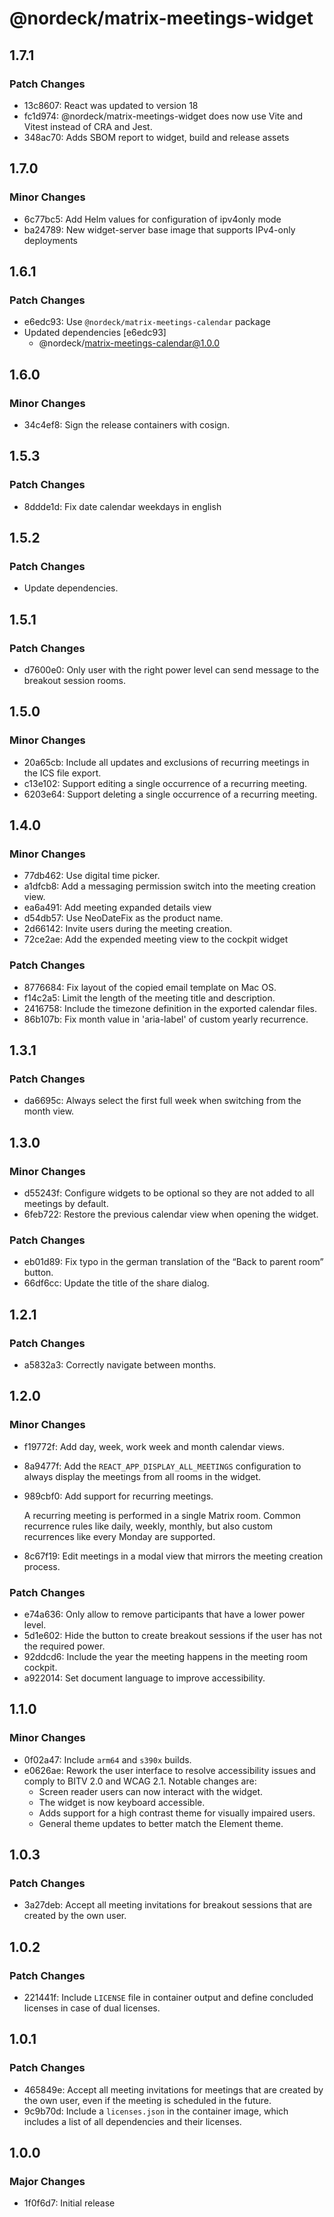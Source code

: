 # @nordeck/matrix-meetings-widget

## 1.7.1

### Patch Changes

- 13c8607: React was updated to version 18
- fc1d974: @nordeck/matrix-meetings-widget does now use Vite and Vitest instead of CRA and Jest.
- 348ac70: Adds SBOM report to widget, build and release assets

## 1.7.0

### Minor Changes

- 6c77bc5: Add Helm values for configuration of ipv4only mode
- ba24789: New widget-server base image that supports IPv4-only deployments

## 1.6.1

### Patch Changes

- e6edc93: Use `@nordeck/matrix-meetings-calendar` package
- Updated dependencies [e6edc93]
  - @nordeck/matrix-meetings-calendar@1.0.0

## 1.6.0

### Minor Changes

- 34c4ef8: Sign the release containers with cosign.

## 1.5.3

### Patch Changes

- 8ddde1d: Fix date calendar weekdays in english

## 1.5.2

### Patch Changes

- Update dependencies.

## 1.5.1

### Patch Changes

- d7600e0: Only user with the right power level can send message to the breakout session rooms.

## 1.5.0

### Minor Changes

- 20a65cb: Include all updates and exclusions of recurring meetings in the ICS file export.
- c13e102: Support editing a single occurrence of a recurring meeting.
- 6203e64: Support deleting a single occurrence of a recurring meeting.

## 1.4.0

### Minor Changes

- 77db462: Use digital time picker.
- a1dfcb8: Add a messaging permission switch into the meeting creation view.
- ea6a491: Add meeting expanded details view
- d54db57: Use NeoDateFix as the product name.
- 2d66142: Invite users during the meeting creation.
- 72ce2ae: Add the expended meeting view to the cockpit widget

### Patch Changes

- 8776684: Fix layout of the copied email template on Mac OS.
- f14c2a5: Limit the length of the meeting title and description.
- 2416758: Include the timezone definition in the exported calendar files.
- 86b107b: Fix month value in 'aria-label' of custom yearly recurrence.

## 1.3.1

### Patch Changes

- da6695c: Always select the first full week when switching from the month view.

## 1.3.0

### Minor Changes

- d55243f: Configure widgets to be optional so they are not added to all meetings by default.
- 6feb722: Restore the previous calendar view when opening the widget.

### Patch Changes

- eb01d89: Fix typo in the german translation of the “Back to parent room” button.
- 66df6cc: Update the title of the share dialog.

## 1.2.1

### Patch Changes

- a5832a3: Correctly navigate between months.

## 1.2.0

### Minor Changes

- f19772f: Add day, week, work week and month calendar views.
- 8a9477f: Add the `REACT_APP_DISPLAY_ALL_MEETINGS` configuration to always display the meetings from all rooms in the widget.
- 989cbf0: Add support for recurring meetings.

  A recurring meeting is performed in a single Matrix room. Common recurrence
  rules like daily, weekly, monthly, but also custom recurrences like every Monday
  are supported.

- 8c67f19: Edit meetings in a modal view that mirrors the meeting creation process.

### Patch Changes

- e74a636: Only allow to remove participants that have a lower power level.
- 5d1e602: Hide the button to create breakout sessions if the user has not the required power.
- 92ddcd6: Include the year the meeting happens in the meeting room cockpit.
- a922014: Set document language to improve accessibility.

## 1.1.0

### Minor Changes

- 0f02a47: Include `arm64` and `s390x` builds.
- e0626ae: Rework the user interface to resolve accessibility issues and comply to BITV 2.0 and WCAG 2.1.
  Notable changes are:
  - Screen reader users can now interact with the widget.
  - The widget is now keyboard accessible.
  - Adds support for a high contrast theme for visually impaired users.
  - General theme updates to better match the Element theme.

## 1.0.3

### Patch Changes

- 3a27deb: Accept all meeting invitations for breakout sessions that are created by the own user.

## 1.0.2

### Patch Changes

- 221441f: Include `LICENSE` file in container output and define concluded licenses in case of dual licenses.

## 1.0.1

### Patch Changes

- 465849e: Accept all meeting invitations for meetings that are created by the own user, even if the meeting is scheduled in the future.
- 9c9b70d: Include a `licenses.json` in the container image, which includes a list of all dependencies and their licenses.

## 1.0.0

### Major Changes

- 1f0f6d7: Initial release
